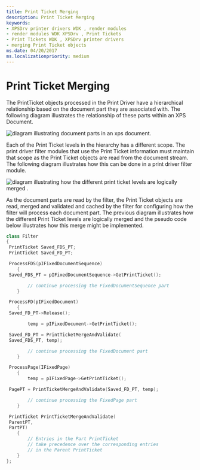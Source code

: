 ```yaml
---
title: Print Ticket Merging
description: Print Ticket Merging
keywords:
- XPSDrv printer drivers WDK , render modules
- render modules WDK XPSDrv , Print Tickets
- Print Tickets WDK , XPSDrv printer drivers
- merging Print Ticket objects
ms.date: 04/20/2017
ms.localizationpriority: medium
---
```


# Print Ticket Merging


The PrintTicket objects processed in the Print Driver have a hierarchical relationship based on the document part they are associated with. The following diagram illustrates the relationship of these parts within an XPS Document.

![diagram illustrating document parts in an xps document.](images/ptpcxps1.gif)

Each of the Print Ticket levels in the hierarchy has a different scope. The print driver filter modules that use the Print Ticket information must maintain that scope as the Print Ticket objects are read from the document stream. The following diagram illustrates how this can be done in a print driver filter module.

![diagram illustrating how the different print ticket levels are logically merged .](images/ptpcxps2.gif)

As the document parts are read by the filter, the Print Ticket objects are read, merged and validated and cached by the filter for configuring how the filter will process each document part. The previous diagram illustrates how the different Print Ticket levels are logically merged and the pseudo code below illustrates how this merge might be implemented.

```cpp
class Filter
{
 PrintTicket Saved_FDS_PT;
 PrintTicket Saved_FD_PT;

 ProcessFDS(pIFixedDocumentSequence)
    {
 Saved_FDS_PT = pIFixedDocumentSequence->GetPrintTicket();

        // continue processing the FixedDocumentSequence part
    }

 ProcessFD(pIFixedDocument)
    {
 Saved_FD_PT->Release();

        temp = pIFixedDocument->GetPrintTicket();

 Saved_FD_PT = PrintTicketMergeAndValidate(
 Saved_FDS_PT, temp);

        // continue processing the FixedDocument part
    }

 ProcessPage(IFixedPage)
    {
        temp = pIFixedPage->GetPrintTicket();

 PagePT = PrintTicketMergeAndValidate(Saved_FD_PT, temp);

        // continue processing the FixedPage part
    }

 PrintTicket PrintTicketMergeAndValidate(
 ParentPT,
 PartPT)
    {
        // Entries in the Part PrintTicket 
        // take precedence over the corresponding entries 
        // in the Parent PrintTicket
    }
};
```

 

 




